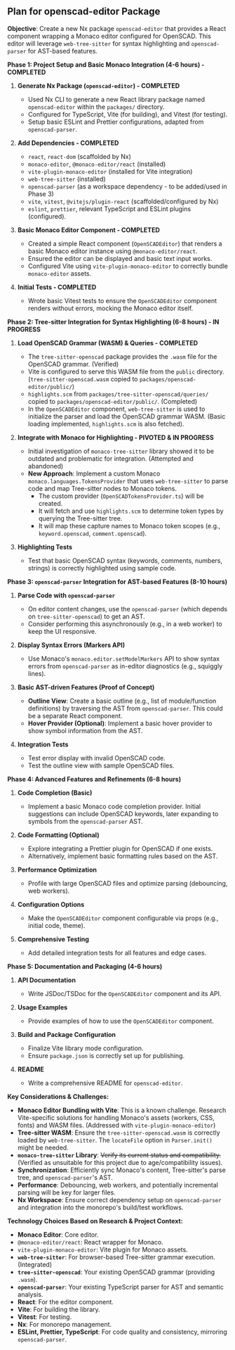 ## Plan for openscad-editor Package

**Objective**: Create a new Nx package `openscad-editor` that provides a React component wrapping a Monaco editor configured for OpenSCAD. This editor will leverage `web-tree-sitter` for syntax highlighting and `openscad-parser` for AST-based features.

**Phase 1: Project Setup and Basic Monaco Integration (4-6 hours) - COMPLETED**

1.  **Generate Nx Package (`openscad-editor`) - COMPLETED**
    *   Used Nx CLI to generate a new React library package named `openscad-editor` within the `packages/` directory.
    *   Configured for TypeScript, Vite (for building), and Vitest (for testing).
    *   Setup basic ESLint and Prettier configurations, adapted from `openscad-parser`.

2.  **Add Dependencies - COMPLETED**
    *   `react`, `react-dom` (scaffolded by Nx)
    *   `monaco-editor`, `@monaco-editor/react` (installed)
    *   `vite-plugin-monaco-editor` (installed for Vite integration)
    *   `web-tree-sitter` (installed)
    *   `openscad-parser` (as a workspace dependency - to be added/used in Phase 3)
    *   `vite`, `vitest`, `@vitejs/plugin-react` (scaffolded/configured by Nx)
    *   `eslint`, `prettier`, relevant TypeScript and ESLint plugins (configured).

3.  **Basic Monaco Editor Component - COMPLETED**
    *   Created a simple React component (`OpenSCADEditor`) that renders a basic Monaco editor instance using `@monaco-editor/react`.
    *   Ensured the editor can be displayed and basic text input works.
    *   Configured Vite using `vite-plugin-monaco-editor` to correctly bundle `monaco-editor` assets.

4.  **Initial Tests - COMPLETED**
    *   Wrote basic Vitest tests to ensure the `OpenSCADEditor` component renders without errors, mocking the Monaco editor itself.

**Phase 2: Tree-sitter Integration for Syntax Highlighting (6-8 hours) - IN PROGRESS**

1.  **Load OpenSCAD Grammar (WASM) & Queries - COMPLETED**
    *   The `tree-sitter-openscad` package provides the `.wasm` file for the OpenSCAD grammar. (Verified)
    *   Vite is configured to serve this WASM file from the `public` directory. (`tree-sitter-openscad.wasm` copied to `packages/openscad-editor/public/`)
    *   `highlights.scm` from `packages/tree-sitter-openscad/queries/` copied to `packages/openscad-editor/public/`. (Completed)
    *   In the `OpenSCADEditor` component, `web-tree-sitter` is used to initialize the parser and load the OpenSCAD grammar WASM. (Basic loading implemented, `highlights.scm` is also fetched).

2.  **Integrate with Monaco for Highlighting - PIVOTED & IN PROGRESS**
    *   Initial investigation of `monaco-tree-sitter` library showed it to be outdated and problematic for integration. (Attempted and abandoned)
    *   **New Approach**: Implement a custom Monaco `monaco.languages.TokensProvider` that uses `web-tree-sitter` to parse code and map Tree-sitter nodes to Monaco tokens.
        *   The custom provider (`OpenSCADTokensProvider.ts`) will be created.
        *   It will fetch and use `highlights.scm` to determine token types by querying the Tree-sitter tree.
        *   It will map these capture names to Monaco token scopes (e.g., `keyword.openscad`, `comment.openscad`).

3.  **Highlighting Tests**
    *   Test that basic OpenSCAD syntax (keywords, comments, numbers, strings) is correctly highlighted using sample code.

**Phase 3: `openscad-parser` Integration for AST-based Features (8-10 hours)**

1.  **Parse Code with `openscad-parser`**
    *   On editor content changes, use the `openscad-parser` (which depends on `tree-sitter-openscad`) to get an AST.
    *   Consider performing this asynchronously (e.g., in a web worker) to keep the UI responsive.

2.  **Display Syntax Errors (Markers API)**
    *   Use Monaco's `monaco.editor.setModelMarkers` API to show syntax errors from `openscad-parser` as in-editor diagnostics (e.g., squiggly lines).

3.  **Basic AST-driven Features (Proof of Concept)**
    *   **Outline View**: Create a basic outline (e.g., list of module/function definitions) by traversing the AST from `openscad-parser`. This could be a separate React component.
    *   **Hover Provider (Optional)**: Implement a basic hover provider to show symbol information from the AST.

4.  **Integration Tests**
    *   Test error display with invalid OpenSCAD code.
    *   Test the outline view with sample OpenSCAD files.

**Phase 4: Advanced Features and Refinements (6-8 hours)**

1.  **Code Completion (Basic)**
    *   Implement a basic Monaco code completion provider. Initial suggestions can include OpenSCAD keywords, later expanding to symbols from the `openscad-parser` AST.

2.  **Code Formatting (Optional)**
    *   Explore integrating a Prettier plugin for OpenSCAD if one exists.
    *   Alternatively, implement basic formatting rules based on the AST.

3.  **Performance Optimization**
    *   Profile with large OpenSCAD files and optimize parsing (debouncing, web workers).

4.  **Configuration Options**
    *   Make the `OpenSCADEditor` component configurable via props (e.g., initial code, theme).

5.  **Comprehensive Testing**
    *   Add detailed integration tests for all features and edge cases.

**Phase 5: Documentation and Packaging (4-6 hours)**

1.  **API Documentation**
    *   Write JSDoc/TSDoc for the `OpenSCADEditor` component and its API.

2.  **Usage Examples**
    *   Provide examples of how to use the `OpenSCADEditor` component.

3.  **Build and Package Configuration**
    *   Finalize Vite library mode configuration.
    *   Ensure `package.json` is correctly set up for publishing.

4.  **README**
    *   Write a comprehensive README for `openscad-editor`.

**Key Considerations & Challenges:**

*   **Monaco Editor Bundling with Vite**: This is a known challenge. Research Vite-specific solutions for handling Monaco's assets (workers, CSS, fonts) and WASM files. (Addressed with `vite-plugin-monaco-editor`)
*   **Tree-sitter WASM**: Ensure the `tree-sitter-openscad.wasm` is correctly loaded by `web-tree-sitter`. The `locateFile` option in `Parser.init()` might be needed.
*   **`monaco-tree-sitter` Library**: ~~Verify its current status and compatibility.~~ (Verified as unsuitable for this project due to age/compatibility issues).
*   **Synchronization**: Efficiently sync Monaco's content, Tree-sitter's parse tree, and `openscad-parser`'s AST.
*   **Performance**: Debouncing, web workers, and potentially incremental parsing will be key for larger files.
*   **Nx Workspace**: Ensure correct dependency setup on `openscad-parser` and integration into the monorepo's build/test workflows.

**Technology Choices Based on Research & Project Context:**

*   **Monaco Editor**: Core editor.
*   `@monaco-editor/react`: React wrapper for Monaco.
*   `vite-plugin-monaco-editor`: Vite plugin for Monaco assets.
*   **`web-tree-sitter`**: For browser-based Tree-sitter grammar execution. (Integrated)
*   **`tree-sitter-openscad`**: Your existing OpenSCAD grammar (providing `.wasm`).
*   **`openscad-parser`**: Your existing TypeScript parser for AST and semantic analysis.
*   **React**: For the editor component.
*   **Vite**: For building the library.
*   **Vitest**: For testing.
*   **Nx**: For monorepo management.
*   **ESLint, Prettier, TypeScript**: For code quality and consistency, mirroring `openscad-parser`.

